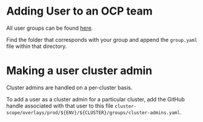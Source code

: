 # Adding User to an OCP team

All user groups can be found [here][groups].

Find the folder that corresponds with your group and append the `group.yaml` file within that directory.

# Making a user cluster admin

Cluster admins are handled on a per-cluster basis.

To add a user as a cluster admin for a particular cluster, add the GitHub handle associated with that user to this file
 `cluster-scope/overlays/prod/${ENV}/${CLUSTER}/groups/cluster-admins.yaml`.

[groups]: https://github.com/operate-first/apps/tree/master/cluster-scope/base/user.openshift.io/groups
